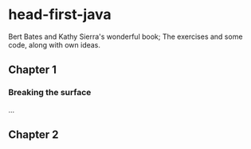 # head-first-java
Bert Bates and Kathy Sierra's wonderful book; The exercises and some code, along with own ideas.

## Chapter 1
### Breaking the surface

...

## Chapter 2
